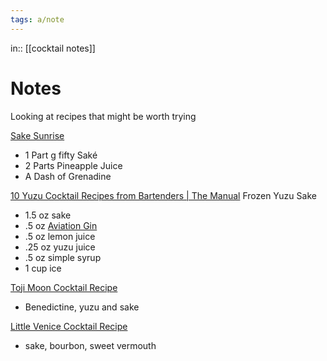 ```yaml
---
tags: a/note
---
```

in:: [[cocktail notes]]

# Notes
Looking at recipes that might be worth trying

[Sake Sunrise](https://sakeone.com/cocktails/sake-sunrise/)
- 1 Part g fifty Saké  
- 2 Parts Pineapple Juice  
- A Dash of Grenadine

[10 Yuzu Cocktail Recipes from Bartenders | The Manual](https://www.themanual.com/food-and-drink/yuzu-cocktails-recipes/)
Frozen Yuzu Sake
-   1.5 oz sake
-   .5 oz [Aviation Gin](https://aviationgin.com)
-   .5 oz lemon juice
-   .25 oz yuzu juice
-   .5 oz simple syrup
-   1 cup ice

[Toji Moon Cocktail Recipe](https://www.liquor.com/toji-moon-cocktail-recipe-5114287)
- Benedictine, yuzu and sake

[Little Venice Cocktail Recipe](https://www.diffordsguide.com/cocktails/recipe/2470/little-venice)
- sake, bourbon, sweet vermouth

